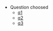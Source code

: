 - Question choosed
	- [q1](https://practice.geeksforgeeks.org/problems/product-array-puzzle4525/1)
	- [q2](https://practice.geeksforgeeks.org/problems/jump-game/1/)
	- [q3](https://practice.geeksforgeeks.org/problems/maximum-value-of-difference-of-a-pair-of-elements-and-their-index/1/)
